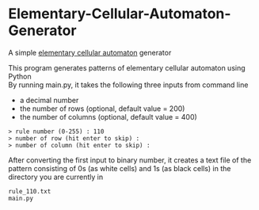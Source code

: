 # Elementary-Cellular-Automaton-Generator
A simple [elementary cellular automaton](https://en.wikipedia.org/wiki/Elementary_cellular_automaton) generator  
  
This program generates patterns of elementary cellular automaton using Python  
By running main.py, it takes the following three inputs from command line
- a decimal number
- the number of rows (optional, default value = 200)
- the number of columns (optional, default value = 400)
  
```
> rule number (0-255) : 110
> number of row (hit enter to skip) : 
> number of column (hit enter to skip) : 
```
After converting the first input to binary number, it creates a text file of the pattern consisting of 0s (as white cells) and 1s (as black cells) in the directory you are currently in
```
rule_110.txt
main.py
```

